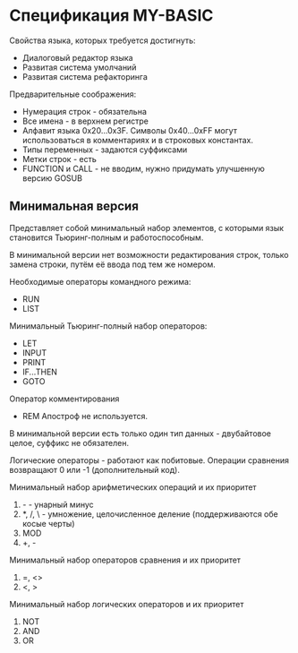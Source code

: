 # Спецификация MY-BASIC

Свойства языка, которых требуется достигнуть:
* Диалоговый редактор языка
* Развитая система умолчаний
* Развитая система рефакторинга

Предварительные соображения:
* Нумерация строк - обязательна
* Все имена - в верхнем регистре
* Алфавит языка 0x20...0x3F. Символы 0x40...0xFF могут использоваться в комментариях и в строковых константах.
* Типы переменных - задаются суффиксами
* Метки строк - есть
* FUNCTION и CALL - не вводим, нужно придумать улучшенную версию GOSUB

## Минимальная версия
Представляет собой минимальный набор элементов, с которыми язык становится Тьюринг-полным и работоспособным.

В минимальной версии нет возможности редактирования строк, только замена строки, путём её ввода под тем же номером.

Необходимые операторы командного режима:
- RUN
- LIST

Минимальный Тьюринг-полный набор операторов:
- LET
- INPUT
- PRINT
- IF...THEN
- GOTO

Оператор комментирования
- REM
Апостроф не используется.

В минимальной версии есть только один тип данных - двубайтовое целое, суффикс не обязателен.

Логические операторы - работают как побитовые. Операции сравнения возвращают 0 или -1 (дополнительный код).

Минимальный набор арифметических операций и их приоритет
1. \- - унарный минус
2. \*, \/, \\ - умножение, целочисленное деление (поддерживаются обе косые черты)
3. MOD
4. +, \-

Минимальный набор операторов сравнения и их приоритет
1. =, <>
1. <, >

Минимальный набор логических операторов и их приоритет
1. NOT
8. AND
9. OR
